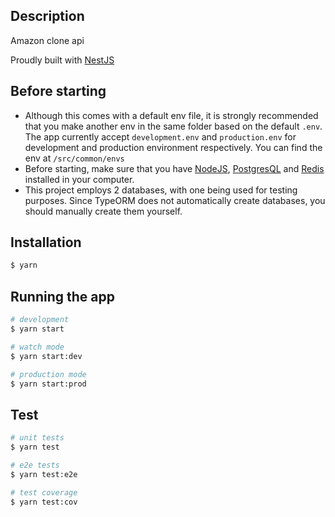 ## Description

Amazon clone api

Proudly built with [NestJS](https://github.com/nestjs/nest)

## Before starting

- Although this comes with a default env file, it is strongly recommended that you make another env in the same folder based on the default `.env`. The app currently accept `development.env` and `production.env` for development and production environment respectively. You can find the env at `/src/common/envs`
- Before starting, make sure that you have [NodeJS](https://nodejs.org/en), [PostgresQL](https://www.postgresql.org) and [Redis](https://redis.io) installed in your computer.
- This project employs 2 databases, with one being used for testing purposes. Since TypeORM does not automatically create databases, you should manually create them yourself.

## Installation

```bash
$ yarn
```

## Running the app

```bash
# development
$ yarn start

# watch mode
$ yarn start:dev

# production mode
$ yarn start:prod
```

## Test

```bash
# unit tests
$ yarn test

# e2e tests
$ yarn test:e2e

# test coverage
$ yarn test:cov
```

